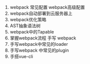1. webpack 常见配置 webpack高级配置
2. webpack自动部署到云服务器上
3. webpack优化策略
4. AST抽象语法树
5. webpack中的Tapable
6. 掌握webpack流程 手写 webpack
7. 手写webpack中常见的loader
8. 手写webpack 中常见的plugin
9. 手搭vue-cli
